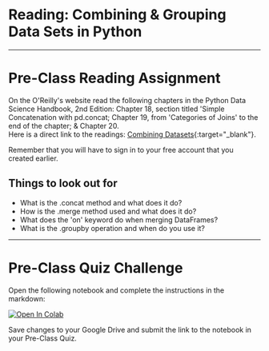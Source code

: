 #  Reading: Combining & Grouping Data Sets in Python

---

# Pre-Class Reading Assignment

On the O'Reilly's website read the following chapters in the Python Data Science Handbook, 2nd Edition: 
Chapter 18, section titled 'Simple Concatenation with pd.concat; Chapter 19, from 'Categories of Joins' to the end of the chapter; & Chapter 20. 
</br>Here is a direct link to the readings: [Combining Datasets](https://learning.oreilly.com/library/view/python-data-science/9781098121211/ch18.html#ch_0306-concat-and-append_simple-concatenation-with-pd.concat){:target="_blank"}.

Remember that you will have to sign in to your free account that you created earlier.

## Things to look out for
- What is the .concat method and what does it do?
- How is the .merge method used and what does it do?
- What does the 'on' keyword do when merging DataFrames?
- What is the .groupby operation and when do you use it?


---

# Pre-Class Quiz Challenge
Open the following notebook and complete the instructions in the markdown:

<a href="https://colab.research.google.com/drive/1KnfUY_SD_SPUh0HjIvaLvqic42LhMXwT#scrollTo=YZjJdSzBaBLK" :target="_blank"><img src="https://colab.research.google.com/assets/colab-badge.svg" alt="Open In Colab"/></a>

Save changes to your Google Drive and submit the link to the notebook in your Pre-Class Quiz.
